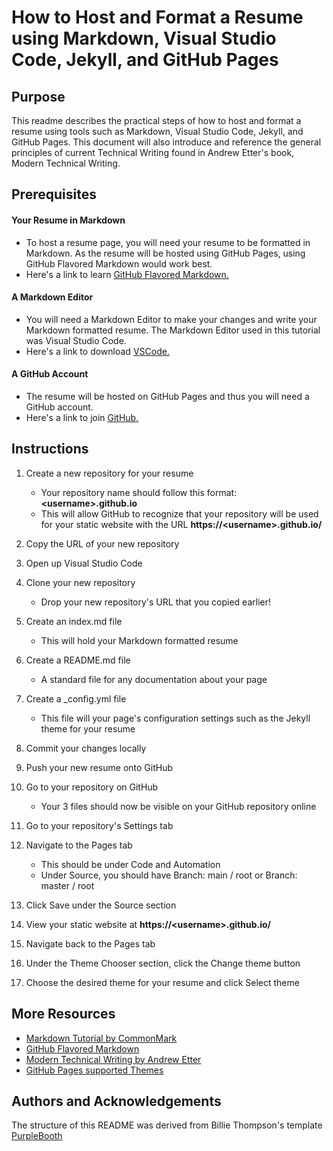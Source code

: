 # How to Host and Format a Resume using Markdown, Visual Studio Code, Jekyll, and GitHub Pages

## Purpose

This readme describes the practical steps of how to host and format a resume using tools such as Markdown, Visual Studio Code, Jekyll, and GitHub Pages. This document will also introduce and reference the general principles of current Technical Writing found in Andrew Etter's book, Modern Technical Writing.

## Prerequisites

#### Your Resume in Markdown
* To host a resume page, you will need your resume to be formatted in Markdown. As the resume will be hosted using GitHub Pages, using GitHub Flavored Markdown would work best.
* Here's a link to learn [GitHub Flavored Markdown.](https://docs.github.com/en/get-started/writing-on-github/getting-started-with-writing-and-formatting-on-github/basic-writing-and-formatting-syntax)

#### A Markdown Editor
* You will need a Markdown Editor to make your changes and write your Markdown formatted resume. The Markdown Editor used in this tutorial was Visual Studio Code.
* Here's a link to download [VSCode.](https://code.visualstudio.com/download)

#### A GitHub Account
* The resume will be hosted on GitHub Pages and thus you will need a GitHub account.
* Here's a link to join [GitHub.](https://github.com/join)

## Instructions

1. Create a new repository for your resume
    * Your repository name should follow this format: __\<username\>.github.io__
    * This will allow GitHub to recognize that your repository will be used for your static website with the URL __https://\<username\>.github.io/__

2. Copy the URL of your new repository

3. Open up Visual Studio Code

4. Clone your new repository
    * Drop your new repository's URL that you copied earlier!

5. Create an index.md file
    * This will hold your Markdown formatted resume

6. Create a README.md file
    * A standard file for any documentation about your page

7. Create a _config.yml file
    * This file will your page's configuration settings such as the Jekyll theme for your resume

8. Commit your changes locally

9. Push your new resume onto GitHub

10. Go to your repository on GitHub
    * Your 3 files should now be visible on your GitHub repository online

11. Go to your repository's Settings tab

12. Navigate to the Pages tab 
    * This should be under Code and Automation
    * Under Source, you should have Branch: main / root or Branch: master / root

14. Click Save under the Source section

15. View your static website at __https://\<username\>.github.io/__

15. Navigate back to the Pages tab

16. Under the Theme Chooser section, click the Change theme button

17. Choose the desired theme for your resume and click Select theme

## More Resources
* [Markdown Tutorial by CommonMark](https://commonmark.org/help/tutorial/)
* [GitHub Flavored Markdown](https://docs.github.com/en/get-started/writing-on-github/getting-started-with-writing-and-formatting-on-github/basic-writing-and-formatting-syntax)
* [Modern Technical Writing by Andrew Etter](https://www.amazon.ca/Modern-Technical-Writing-Introduction-Documentation-ebook/dp/B01A2QL9SS)
* [GitHub Pages supported Themes](https://pages.github.com/themes/)

## Authors and Acknowledgements
The structure of this README was derived from Billie Thompson's template [PurpleBooth](https://github.com/PurpleBooth)
